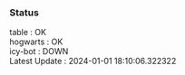 ### Status


table : OK  
hogwarts : OK  
icy-bot : DOWN  
Latest Update : 2024-01-01 18:10:06.322322
